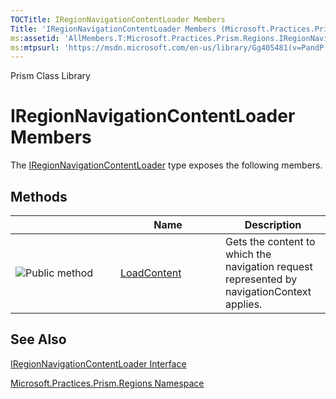 ```yaml
---
TOCTitle: IRegionNavigationContentLoader Members
Title: 'IRegionNavigationContentLoader Members (Microsoft.Practices.Prism.Regions)'
ms:assetid: 'AllMembers.T:Microsoft.Practices.Prism.Regions.IRegionNavigationContentLoader'
ms:mtpsurl: 'https://msdn.microsoft.com/en-us/library/Gg405481(v=PandP.50)'
---
```


Prism Class Library

IRegionNavigationContentLoader Members
======================================

The [IRegionNavigationContentLoader](https://msdn.microsoft.com/t:microsoft.practices.prism.regions.iregionnavigationcontentloader) type exposes the following members.

Methods
-------

<span id="methodTableToggle"></span>
<table>
<colgroup>
<col width="33%" />
<col width="33%" />
<col width="33%" />
</colgroup>
<thead>
<tr class="header">
<th> </th>
<th>Name</th>
<th>Description</th>
</tr>
</thead>
<tbody>
<tr class="odd">
<td><img src="https://msdn.microsoft.com/en-us/Gg405481.pubmethod(en-us,PandP.50).gif" title="Public method" /></td>
<td><a href="https://msdn.microsoft.com/m:microsoft.practices.prism.regions.iregionnavigationcontentloader.loadcontent(microsoft.practices.prism.regions.iregion%2cmicrosoft.practices.prism.regions.navigationcontext)">LoadContent</a></td>
<td><div class="summary">
Gets the content to which the navigation request represented by navigationContext applies.
</div></td>
</tr>
</tbody>
</table>

See Also
--------


[IRegionNavigationContentLoader Interface](https://msdn.microsoft.com/t:microsoft.practices.prism.regions.iregionnavigationcontentloader)

[Microsoft.Practices.Prism.Regions Namespace](https://msdn.microsoft.com/n:microsoft.practices.prism.regions)
